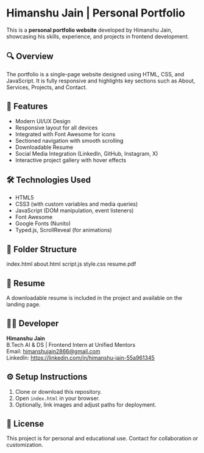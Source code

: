 # Himanshu Jain | Personal Portfolio

This is a **personal portfolio website** developed by Himanshu Jain, showcasing his skills, experience, and projects in frontend development.

## 🔍 Overview

The portfolio is a single-page website designed using HTML, CSS, and JavaScript. It is fully responsive and highlights key sections such as About, Services, Projects, and Contact.

## 🚀 Features

- Modern UI/UX Design
- Responsive layout for all devices
- Integrated with Font Awesome for icons
- Sectioned navigation with smooth scrolling
- Downloadable Resume
- Social Media Integration (LinkedIn, GitHub, Instagram, X)
- Interactive project gallery with hover effects

## 🛠️ Technologies Used

- HTML5
- CSS3 (with custom variables and media queries)
- JavaScript (DOM manipulation, event listeners)
- Font Awesome
- Google Fonts (Nunito)
- Typed.js, ScrollReveal (for animations)

## 📂 Folder Structure


index.html
about.html
script.js
style.css
resume.pdf


## 📄 Resume

A downloadable resume is included in the project and available on the landing page.

## 🧑‍💻 Developer

**Himanshu Jain**  
B.Tech AI & DS | Frontend Intern at Unified Mentors  
Email: himanshujain2866@gmail.com  
LinkedIn: https://linkedin.com/in/himanshu-jain-55a961345

## ⚙️ Setup Instructions

1. Clone or download this repository.
2. Open `index.html` in your browser.
3. Optionally, link images and adjust paths for deployment.

## 🪪 License

This project is for personal and educational use. Contact for collaboration or customization.
